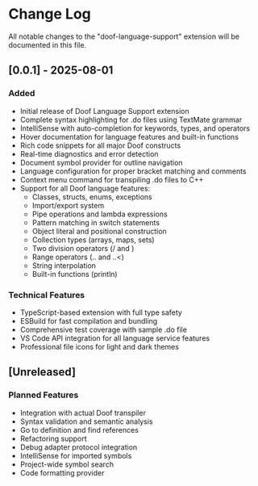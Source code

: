 # Change Log

All notable changes to the "doof-language-support" extension will be documented in this file.

## [0.0.1] - 2025-08-01

### Added
- Initial release of Doof Language Support extension
- Complete syntax highlighting for .do files using TextMate grammar
- IntelliSense with auto-completion for keywords, types, and operators
- Hover documentation for language features and built-in functions
- Rich code snippets for all major Doof constructs
- Real-time diagnostics and error detection
- Document symbol provider for outline navigation
- Language configuration for proper bracket matching and comments
- Context menu command for transpiling .do files to C++
- Support for all Doof language features:
  - Classes, structs, enums, exceptions
  - Import/export system
  - Pipe operations and lambda expressions
  - Pattern matching in switch statements
  - Object literal and positional construction
  - Collection types (arrays, maps, sets)
  - Two division operators (/ and \)
  - Range operators (.. and ..<)
  - String interpolation
  - Built-in functions (println)

### Technical Features
- TypeScript-based extension with full type safety
- ESBuild for fast compilation and bundling
- Comprehensive test coverage with sample .do file
- VS Code API integration for all language service features
- Professional file icons for light and dark themes

## [Unreleased]

### Planned Features
- Integration with actual Doof transpiler
- Syntax validation and semantic analysis
- Go to definition and find references
- Refactoring support
- Debug adapter protocol integration
- IntelliSense for imported symbols
- Project-wide symbol search
- Code formatting provider